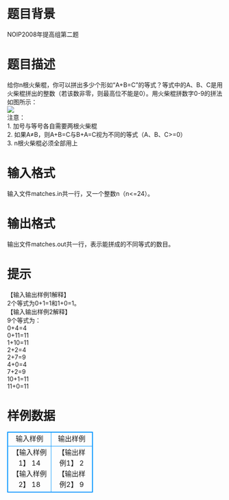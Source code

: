 # 

 
 # 题目背景 
NOIP2008年提高组第二题<BR> 

 
 # 题目描述 
给你n根火柴棍，你可以拼出多少个形如“A+B=C”的等式？等式中的A、B、C是用火柴棍拼出的整数（若该数非零，则最高位不能是0）。用火柴棍拼数字0-9的拼法如图所示：<BR><img src="/source/joyoi/tyvj-1012/img/aHR0cDovL3d3dy5qb3lvaS5jbi9wcm9ibGVtL3R5dmotMTAxMi9Qcm9ibGVtSW1nL3AxMDEyLmdpZg==.gif" border=0 align=middle><BR>注意：<BR>1.&nbsp;加号与等号各自需要两根火柴棍<BR>2.&nbsp;如果A≠B，则A+B=C与B+A=C视为不同的等式（A、B、C&gt;=0）<BR>3.&nbsp;n根火柴棍必须全部用上<BR> 

 
 # 输入格式 
输入文件matches.in共一行，又一个整数n（n&lt;=24）。 

 
 # 输出格式 
输出文件matches.out共一行，表示能拼成的不同等式的数目。 

 
 # 提示 
【输入输出样例1解释】<BR>2个等式为0+1=1和1+0=1。<BR>【输入输出样例2解释】<BR>9个等式为：<BR>0+4=4<BR>0+11=11<BR>1+10=11<BR>2+2=4<BR>2+7=9<BR>4+0=4<BR>7+2=9<BR>10+1=11<BR>11+0=11<BR> 
# 样例数据
<style>
        table,table tr th, table tr td { border:1px solid #0094ff; }
        table { width: 200px; min-height: 25px; line-height: 25px; text-align: center; border-collapse: collapse;}   
    </style>
<table>
	<tr>
		<td>输入样例</td>
		<td>输出样例</td>
	</tr>
<tr><td>【输入样例1】 
14
【输入样例2】 
18</td><td>【输出样例1】 
2
【输出样例2】 
9</td></tr></table>

